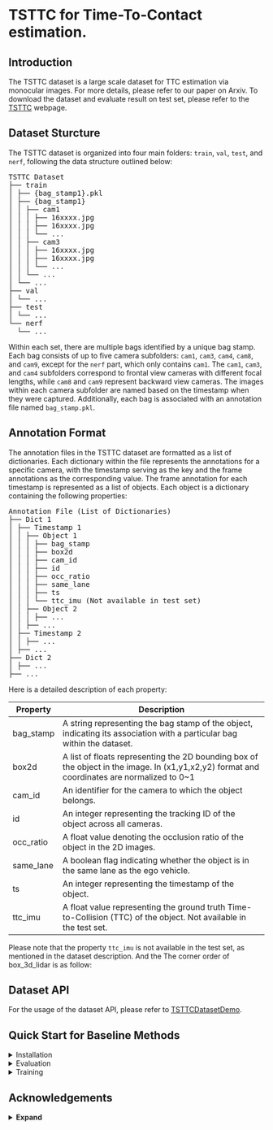 # TSTTC for Time-To-Contact estimation.

## Introduction
The TSTTC dataset is a large scale dataset for TTC estimation via monocular images. For more details, please refer to our paper on Arxiv. To download the dataset and evaluate result on test set, please refer to the [TSTTC](https://open-dataset.tusen.ai/) webpage.

## Dataset Sturcture

The TSTTC dataset is organized into four main folders: `train`, `val`, `test`, and `nerf`, following the data structure outlined below:


<pre>
TSTTC Dataset
├── train
│ ├── {bag_stamp1}.pkl
│ ├── {bag_stamp1}
│ │ ├── cam1
│ │ │ ├── 16xxxx.jpg
│ │ │ ├── 16xxxx.jpg
│ │ │ └── ...
│ │ ├── cam3
│ │ │ ├── 16xxxx.jpg
│ │ │ ├── 16xxxx.jpg
│ │ │ └── ...
│ │ └── ...
│ └── ...
├── val
│ └── ...
├── test
│ └── ...
└── nerf
  └── ...
</pre>

Within each set, there are multiple bags identified by a unique bag stamp. Each bag consists of up to five camera subfolders: `cam1`, `cam3`, `cam4`, `cam8`, and `cam9`, except for the `nerf` part, which only contains `cam1`. The `cam1`, `cam3`, and `cam4` subfolders correspond to frontal view cameras with different focal lengths, while `cam8` and `cam9` represent backward view cameras. The images within each camera subfolder are named based on the timestamp when they were captured. Additionally, each bag is associated with an annotation file named `bag_stamp.pkl`.

## Annotation Format

The annotation files in the TSTTC dataset are formatted as a list of dictionaries. Each dictionary within the file represents the annotations for a specific camera, with the timestamp serving as the key and the frame annotations as the corresponding value. The frame annotation for each timestamp is represented as a list of objects. Each object is a dictionary containing the following properties:


<pre>
Annotation File (List of Dictionaries)
├── Dict 1
│ ├── Timestamp 1
│ │ ├── Object 1
│ │ │ ├── bag_stamp
│ │ │ ├── box2d
│ │ │ ├── cam_id
│ │ │ ├── id
│ │ │ ├── occ_ratio
│ │ │ ├── same_lane
│ │ │ ├── ts
│ │ │ └── ttc_imu (Not available in test set)
│ │ ├── Object 2
│ │ │ ├── ...
│ │ ├── ...
│ ├── Timestamp 2
│ │ ├── ...
│ ├── ...
├── Dict 2
│ ├── ...
├── ...
</pre>

Here is a detailed description of each property:

| Property        | Description                                                                                                                |
|-----------------|----------------------------------------------------------------------------------------------------------------------------|
| bag_stamp       | A string representing the bag stamp of the object, indicating its association with a particular bag within the dataset.    |
| box2d           | A list of floats representing the 2D bounding box of the object in the image. In (x1,y1,x2,y2) format and coordinates are normalized to 0~1 |
| cam_id          | An identifier for the camera to which the object belongs.                                                                 |
| id              | An integer representing the tracking ID of the object across all cameras.                                                |
| occ_ratio       | A float value denoting the occlusion ratio of the object in the 2D images.                                               |
| same_lane       | A boolean flag indicating whether the object is in the same lane as the ego vehicle.                                     |
| ts              | An integer representing the timestamp of the object.                                                                     |
| ttc_imu         | A float value representing the ground truth Time-to-Collision (TTC) of the object. Not available in the test set.         |

Please note that the property `ttc_imu` is not available in the test set, as mentioned in the dataset description. And the The corner order of box_3d_lidar is as follow:
<!-- 
<pre>
   4--------7
  /|       /|
 5--------6 .
 | |      | |
 . 0--------3
 |/       |/
 1--------2
</pre> -->

## Dataset API
For the usage of the dataset API, please refer to [TSTTCDatasetDemo](./data/TSTTCDatasetDemo.ipynb).

## Quick Start for Baseline Methods
<details>
<summary>Installation</summary>

Install TSTTC from source.
```shell
git clone git@github.com:YuHengsss/TSTTC.git
cd TSTTC
```

Create conda env.
```shell
conda create -n TSTTC python=3.7

conda activate TSTTC

pip install -r requirements.txt

cd cuda_ops

pip3 install -v -e .

cd ..
```
</details>


<details> 
<summary>Evaluation</summary>

### Evaluate the Pixel MSE.
```shell
python tools/eval_baseline.py --path [path_to_your_val_set]
```

### Evaluate the Deep Scale

Step1. Replace the valset_dir and valAnnoPath of the [exp_file](./exp/Deep_TTC.py) to the path of your own validation set 


Step2. Run the evaluation code
```shell
python tools/eval.py -f ./exp/Deep_TTC.py -c [path_to_your_weights] --path [path_to_your_val_set] -d 1 -b 8 --fp16 --box_level
```

</details>

<details>
<summary>Training</summary>
Step1. Replace the trainset_dir and trainAnnoPath of the [exp_file](./exp/Deep_TTC.py) to the path of your own training set

Step2. Run the training code
```shell
python tools/train.py -f ./exp/Deep_TTC.py -d 1 -b 8 --fp16 
```
</details>

## Acknowledgements
<details><summary> <b>Expand</b> </summary>

* [https://github.com/Megvii-BaseDetection/YOLOX](https://github.com/Megvii-BaseDetection/YOLOX)
</details>
